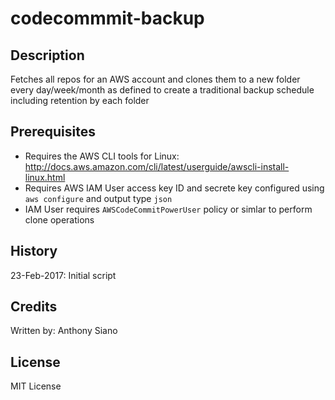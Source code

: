# codecommmit-backup

## Description
Fetches all repos for an AWS account and clones them to a new folder every day/week/month as
defined to create a traditional backup schedule including retention by each folder

## Prerequisites

- Requires the AWS CLI tools for Linux: http://docs.aws.amazon.com/cli/latest/userguide/awscli-install-linux.html
- Requires AWS IAM User access key ID and secrete key configured using `aws configure` and output type `json`
- IAM User requires `AWSCodeCommitPowerUser` policy or simlar to perform clone operations

## History

23-Feb-2017: Initial script

## Credits

Written by: Anthony Siano

## License

MIT License

